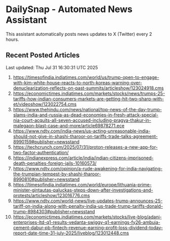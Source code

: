 # DailySnap - Automated News Assistant

This assistant automatically posts news updates to X (Twitter) every 2 hours.

## Recent Posted Articles

Last updated: Thu Jul 31 16:30:31 UTC 2025

1. https://timesofindia.indiatimes.com/world/us/trump-open-to-engage-with-kim-white-house-reacts-to-north-koreas-warning-over-denuclearization-reflects-on-past-summits/articleshow/123024918.cms
2. https://economictimes.indiatimes.com/markets/stocks/news/trumps-25-tariffs-how-indian-consumers-markets-are-getting-hit-two-sharp-with-et/videoshow/123022754.cms
3. https://www.thehindu.com/news/national/top-news-of-the-day-trump-slams-india-and-russia-as-dead-economies-in-fresh-attack-special-nia-court-acquits-all-seven-accused-including-pragya-thakur-in-malegaon-blast-case-and-more/article69878271.ece
4. https://www.ndtv.com/india-news/us-acting-unreasonable-india-should-not-give-in-shashi-tharoor-on-tariffs-trade-talks-agreement-8990159#publisher=newsstand
5. https://techcrunch.com/2025/07/31/proton-releases-a-new-app-for-two-factor-authentication/
6. https://indianexpress.com/article/india/indian-citizens-imprisoned-death-penalties-foreign-jails-10160573/
7. https://www.ndtv.com/opinion/a-rude-awakening-for-india-navigating-the-trumpian-tempest-by-shashi-tharoor-8990810#publisher=newsstand
8. https://timesofindia.indiatimes.com/world/europe/lithuania-prime-minister-gintautas-paluckas-steps-down-after-investigations-and-protests/articleshow/123016776.cms
9. https://www.ndtv.com/world-news/live-updates-trump-announces-25-tariff-on-india-along-with-penalty-india-us-trade-trump-tariffs-donald-trump-8984303#publisher=newsstand
10. https://economictimes.indiatimes.com/markets/stocks/live-blog/adani-enterprises-ltd-q1-results-vedanta-swiggy-q1-earnings-fy26-ambuja-cement-dabur-pb-fintech-revenue-earning-profit-loss-dividend-today-report-date-time-31-july-2025/liveblog/123012448.cms
